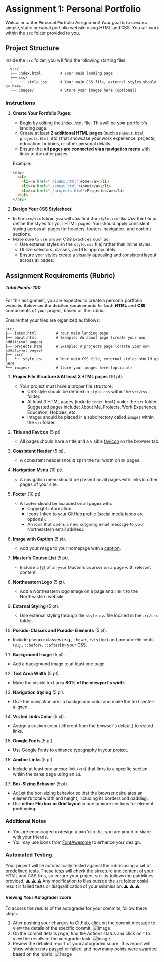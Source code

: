 # Assignment 1: Personal Portfolio

Welcome to the Personal Portfolio Assignment! Your goal is to create a simple, static personal portfolio website using HTML and CSS. You will work within the `src` folder provided to you.

## Project Structure

Inside the `src` folder, you will find the following starting files:
```
  src/
  ├── index.html         # Your main landing page
  ├── css/
  │   └── style.css      # Your main CSS file, external styles should go here
  └── images/            # Store your images here (optional)
```

### Instructions

1. **Create Your Portfolio Pages**:
   - Begin by editing the `index.html` file. This will be your portfolio's landing page.
   - Create at least **2 additional HTML pages** (such as `about.html`, `projects.html`, etc.) that showcase your work experience, projects, education, hobbies, or other personal details.
   - Ensure that **all pages are connected via a navigation menu** with links to the other pages.
  

   Example:
   ```html
   <nav>
     <ul>
       <li><a href="./index.html">Home</a></li>
       <li><a href="./about.html">About</a></li>
       <li><a href="./projects.html">Projects</a></li>
     </ul>
   </nav>
   ```

2. **Design Your CSS Stylesheet**:

  - In the `src/css` folder, you will also find the `style.css` file. Use this file to define the styles for your HTML pages. You should apply consistent styling across all pages for headers, footers, navigation, and content sections.
  - Make sure to use proper CSS practices such as:
    - Use external styles (in the `style.css` file) rather than inline styles.
    - Utilize selectors, classes, and IDs appropriately.
    - Ensure your styles create a visually appealing and consistent layout across all pages.

## Assignment Requirements (Rubric)

##### Total Points: 100

For this assignment, you are expected to create a personal portfolio website. Below are the detailed requirements for both **HTML** and **CSS** components of your project, based on the rubric.

  Ensure that your files are organized as follows:
   ```
   src/
   ├── index.html         # Your main landing page
   ├── about.html         # Example: An about page (create your own additional pages)
   ├── projects.html      # Example: A projects page (create your own additional pages)
   ├── css/
   │   └── style.css      # Your main CSS file, external styles should go here
   └── images/            # Store your images here (optional)
   ```

1. **Proper File Structure & At least 3 HTML pages** (10 pt).
   - Your project must have a proper file structure:
     - CSS style should be defined in `style.css` within the `src/css` folder.
     - At least 3 HTML pages (include `index.html`) under the `src` folder. Suggested pages include: About Me, Projects, Work Experience, Education, Hobbies, etc.
     - Images should be placed in a subdirectory called `images` within the `src` folder.

2. **Title and Favicon** (5 pt).
   - All pages should have a title and a visible [favicon](https://developer.mozilla.org/en-US/docs/Learn/HTML/Introduction_to_HTML/The_head_metadata_in_HTML#adding_custom_icons_to_your_site) on the browser tab.

3. **Consistent Header** (5 pt).
   - A consistent header should span the full width on all pages.

4. **Navigation Menu** (10 pt).
   - A navigation menu should be present on all pages with links to other pages of your site.

5. **Footer** (10 pt).
   - A footer should be included on all pages with:
     - Copyright information.
     - Icons linked to your GitHub profile (social media icons are optional).
     - An icon that opens a new outgoing email message to your Northeastern email address.

6. **Image with Caption** (5 pt).
   - Add your image to your homepage with a [caption](https://developer.mozilla.org/en-US/docs/Web/HTML/Element/figure).

7. **Master's Course List** (5 pt).
   - Include a [list](https://developer.mozilla.org/en-US/docs/Web/API/HTMLInputElement/list) of all your Master's courses on a page with relevant content.

8. **Northeastern Logo** (5 pt).
   - Add a Northeastern logo image on a page and link it to the Northeastern website.

9. **External Styling** (5 pt).
   - Use external styling through the `style.css` file located in the `src/css` folder.

10. **Pseudo-Classes and Pseudo-Elements** (5 pt).
   - Include pseudo-classes (e.g., `:hover`, `:visited`) and pseudo-elements (e.g., `::before`, `::after`) in your CSS.

11. **Background Image** (5 pt).
   - Add a background image to at least one page.

12. **Text Area Width** (5 pt).
   - Make the visible text area **80% of the viewport's width**.

13. **Navigation Styling** (5 pt).
   - Give the navigation area a background color and make the text center-aligned.

14. **Visited Links Color** (5 pt).
   - Assign a custom color (different from the browser's default) to visited links.

15. **Google Fonts** (5 pt).
   - Use Google Fonts to enhance typography in your project.

16. **Anchor Links** (5 pt).
   - Include at least one anchor link (`<a>`) that links to a specific section within the same page using an `id`.

17. **Box-Sizing Behavior** (5 pt).
   - Adjust the box-sizing behavior so that the browser calculates an element’s total width and height, including its borders and padding.
   - Use **either Flexbox or Grid layout** in one or more sections for element positioning.

### Additional Notes

- You are encouraged to design a portfolio that you are proud to share with your friends.
- You may use icons from [FontAwesome](https://fontawesome.com/) to enhance your design.

### Automated Testing

Your project will be automatically tested against the rubric using a set of predefined tests. These tests will check the structure and content of your HTML and CSS files, so ensure your project strictly follows the guidelines provided. :warning: :warning: :warning: Any modification to files outside the `src` folder could result in failed tests or disqualification of your submission. :warning: :warning: :warning:

#### Viewing Your Autograder Score

To access the results of the autograder for your commits, follow these steps:

1. After pushing your changes to GitHub, click on the commit message to view the details of the specific commit.
   ![image](readme-img1.png)
2. On the commit details page, find the Actions status and click on it to view the results of the autograder task.
   ![image](readme-img2.png)
3. Review the detailed report of your autograded score. This report will show which tests passed or failed, and how many points were awarded based on the rubric.
   ![image](readme-img3.png)